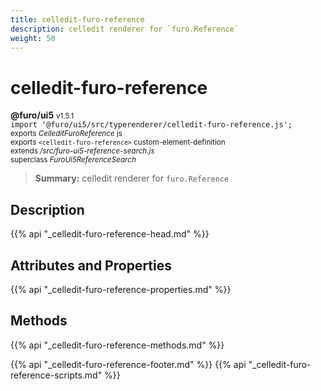 ```yaml
---
title: celledit-furo-reference
description: celledit renderer for `furo.Reference`
weight: 50
---
```


# celledit-furo-reference
**@furo/ui5** <small>v1.5.1</small>
<br>`import '@furo/ui5/src/typerenderer/celledit-furo-reference.js';`<small>
<br>exports *CelleditFuroReference* js
<br>exports `<celledit-furo-reference>` custom-element-definition
<br>extends */src/furo-ui5-reference-search.js*
<br>superclass *FuroUi5ReferenceSearch*</small>

> **Summary:** celledit renderer for `furo.Reference`

## Description



{{% api "_celledit-furo-reference-head.md" %}}

## Attributes and Properties
{{% api "_celledit-furo-reference-properties.md" %}}



## Methods
{{% api "_celledit-furo-reference-methods.md" %}}





{{% api "_celledit-furo-reference-footer.md" %}}
{{% api "_celledit-furo-reference-scripts.md" %}}
